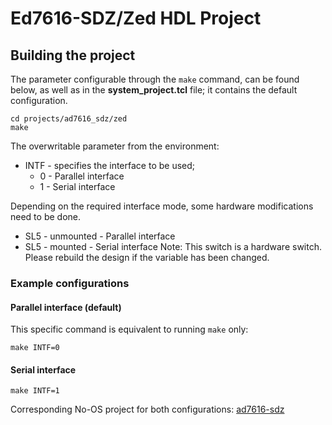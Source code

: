 # Ed7616-SDZ/Zed HDL Project

## Building the project

The parameter configurable through the `make` command, can be found below, as well as in the **system_project.tcl** file; it contains the default configuration.

```
cd projects/ad7616_sdz/zed
make
```

The overwritable parameter from the environment:

- INTF - specifies the interface to be used; 
  - 0 - Parallel interface
  - 1 - Serial interface

Depending on the required interface mode, some hardware modifications need to be done.
  - SL5 - unmounted - Parallel interface
  - SL5 - mounted - Serial interface
Note: This switch is a hardware switch. Please rebuild the design if the variable has been changed.

### Example configurations

#### Parallel interface (default)

This specific command is equivalent to running `make` only:

```
make INTF=0
```

#### Serial interface

```
make INTF=1
```

Corresponding No-OS project for both configurations: [ad7616-sdz](https://github.com/analogdevicesinc/no-OS/tree/main/projects/ad7616-sdz)
